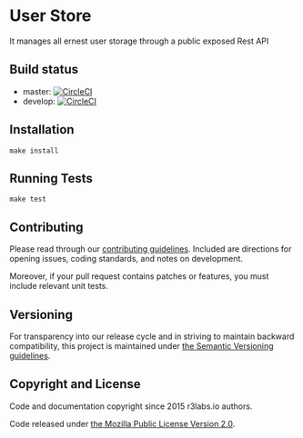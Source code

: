 # User Store

It manages all ernest user storage through a public exposed Rest API

## Build status

* master:  [![CircleCI](https://circleci.com/gh/ErnestIO/user-store/tree/master.svg?style=svg)](https://circleci.com/gh/ErnestIO/user-store/tree/master)
* develop: [![CircleCI](https://circleci.com/gh/ErnestIO/user-store/tree/develop.svg?style=svg)](https://circleci.com/gh/ErnestIO/user-store/tree/develop)

## Installation

```
make install
```

## Running Tests

```
make test
```

## Contributing

Please read through our
[contributing guidelines](CONTRIBUTING.md).
Included are directions for opening issues, coding standards, and notes on
development.

Moreover, if your pull request contains patches or features, you must include
relevant unit tests.

## Versioning

For transparency into our release cycle and in striving to maintain backward
compatibility, this project is maintained under [the Semantic Versioning guidelines](http://semver.org/).

## Copyright and License

Code and documentation copyright since 2015 r3labs.io authors.

Code released under
[the Mozilla Public License Version 2.0](LICENSE).

